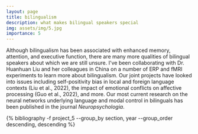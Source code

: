 ```yaml
---
layout: page
title: bilingualism
description: what makes bilingual speakers special
img: assets/img/5.jpg
importance: 5
---
```


Although bilingualism has been associated with enhanced memory, attention, and executive function, there are many more qualities of bilingual speakers about which we are still unsure. I've been collaborating with Dr. Huanhuan Liu and her colleagues in China on a number of ERP and fMRI experiments to learn more about bilingualism. Our joint projects have looked into issues including self-positivity bias in local and foreign language contexts (Liu et al., 2022), the impact of emotional conflicts on affective processing (Guo et al., 2022), and more. Our most current research on the neural networks underlying language and modal control in bilinguals has been published in the journal <i>Neuropsychologia</i>.

<div class="publications">

{% bibliography -f project_5 --group_by section, year --group_order descending, descending %}

</div>